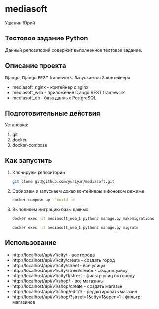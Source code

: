 # mediasoft

Ушeнин Юpий

## Тестовое задание Python
Данный репозиторий содержит выполненное тестовое задание.

## Описание проекта
Django, Django REST framework.
Запускается 3 контейнера

- mediasoft_nginx - контейнер с nginx
- mediasoft_web - приложение Django REST framework
- mediasoft_db - база данных PostgreSQL

## Подготовительные действия
Установка:
1. git
2. docker
3. docker-compose

## Как запустить

1. Клонируем репозиторий

    ```bash
    git clone git@github.com/yuriyur/mediasoft.git
    ```

2. Собираем и запускаем докер контейнеры в фоновом режиме

    ```bash
    docker-compose up --build -d
    ```

3. Выполняем миграцию базы данных

    ```bash
    docker exec -it mediasoft_web_1 python3 manage.py makemigrations
    ```
    ```bash
    docker exec -it mediasoft_web_1 python3 manage.py migrate
    ```
## Использование

- http://localhost/api/v1/city/ - все города 
- http://localhost/api/v1/city/create - создать город
- http://localhost/api/v1/city/street - все улицы
- http://localhost/api/v1/city/street/create - создать улицу
- http://localhost/api/v1/city/1/street - фильтр улиц по городу 
- http://localhost/api/v1/shop/ - все магазины
- http://localhost/api/v1/shop/create - создать магазин
- http://localhost/api/v1/shop/edit/1/ - редактировать магазин
- http://localhost/api/v1/shop/?street=1&city=1&open=1 - фильтр магазинов
